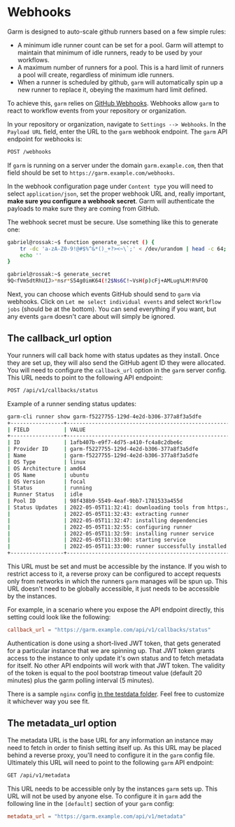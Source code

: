 # Webhooks

Garm is designed to auto-scale github runners based on a few simple rules:

* A minimum idle runner count can be set for a pool. Garm will attempt to maintain that minimum of idle runners, ready to be used by your workflows.
* A maximum number of runners for a pool. This is a hard limit of runners a pool will create, regardless of minimum idle runners.
* When a runner is scheduled by github, ```garm``` will automatically spin up a new runner to replace it, obeying the maximum hard limit defined.

To achieve this, ```garm``` relies on [GitHub Webhooks](https://docs.github.com/en/developers/webhooks-and-events/webhooks/about-webhooks). Webhooks allow ```garm``` to react to workflow events from your repository or organization.

In your repository or organization, navigate to ```Settings --> Webhooks```. In the ```Payload URL``` field, enter the URL to the ```garm``` webhook endpoint. The ```garm``` API endpoint for webhooks is:

  ```txt
  POST /webhooks
  ```

If ```garm``` is running on a server under the domain ```garm.example.com```, then that field should be set to ```https://garm.example.com/webhooks```.

In the webhook configuration page under ```Content type``` you will need to select ```application/json```, set the proper webhook URL and, really important, **make sure you configure a webhook secret**. Garm will authenticate the payloads to make sure they are coming from GitHub.

The webhook secret must be secure. Use something like this to generate one:

  ```bash
  gabriel@rossak:~$ function generate_secret () {
      tr -dc 'a-zA-Z0-9!@#$%^&*()_+?><~\`;' < /dev/urandom | head -c 64;
      echo ''
  }

  gabriel@rossak:~$ generate_secret
  9Q<fVm5dtRhUIJ>*nsr*S54g0imK64(!2$Ns6C!~VsH(p)cFj+AMLug%LM!R%FOQ
  ```

Next, you can choose which events GitHub should send to ```garm``` via webhooks. Click on ```Let me select individual events``` and select ```Workflow jobs``` (should be at the bottom). You can send everything if you want, but any events ```garm``` doesn't care about will simply be ignored.

## The callback_url option

Your runners will call back home with status updates as they install. Once they are set up, they will also send the GitHub agent ID they were allocated. You will need to configure the ```callback_url``` option in the ```garm``` server config. This URL needs to point to the following API endpoint:

  ```txt
  POST /api/v1/callbacks/status
  ```

Example of a runner sending status updates:

  ```bash
  garm-cli runner show garm-f5227755-129d-4e2d-b306-377a8f3a5dfe
  +-----------------+--------------------------------------------------------------------------------------------------------------------------------------------------+
  | FIELD           | VALUE                                                                                                                                            |
  +-----------------+--------------------------------------------------------------------------------------------------------------------------------------------------+
  | ID              | 1afb407b-e9f7-4d75-a410-fc4a8c2dbe6c                                                                                                             |
  | Provider ID     | garm-f5227755-129d-4e2d-b306-377a8f3a5dfe                                                                                                        |
  | Name            | garm-f5227755-129d-4e2d-b306-377a8f3a5dfe                                                                                                        |
  | OS Type         | linux                                                                                                                                            |
  | OS Architecture | amd64                                                                                                                                            |
  | OS Name         | ubuntu                                                                                                                                           |
  | OS Version      | focal                                                                                                                                            |
  | Status          | running                                                                                                                                          |
  | Runner Status   | idle                                                                                                                                             |
  | Pool ID         | 98f438b9-5549-4eaf-9bb7-1781533a455d                                                                                                             |
  | Status Updates  | 2022-05-05T11:32:41: downloading tools from https://github.com/actions/runner/releases/download/v2.290.1/actions-runner-linux-x64-2.290.1.tar.gz |
  |                 | 2022-05-05T11:32:43: extracting runner                                                                                                           |
  |                 | 2022-05-05T11:32:47: installing dependencies                                                                                                     |
  |                 | 2022-05-05T11:32:55: configuring runner                                                                                                          |
  |                 | 2022-05-05T11:32:59: installing runner service                                                                                                   |
  |                 | 2022-05-05T11:33:00: starting service                                                                                                            |
  |                 | 2022-05-05T11:33:00: runner successfully installed                                                                                               |
  +-----------------+--------------------------------------------------------------------------------------------------------------------------------------------------+
  ```

This URL must be set and must be accessible by the instance. If you wish to restrict access to it, a reverse proxy can be configured to accept requests only from networks in which the runners ```garm``` manages will be spun up. This URL doesn't need to be globally accessible, it just needs to be accessible by the instances.

For example, in a scenario where you expose the API endpoint directly, this setting could look like the following:

  ```toml
  callback_url = "https://garm.example.com/api/v1/callbacks/status"
  ```

Authentication is done using a short-lived JWT token, that gets generated for a particular instance that we are spinning up. That JWT token grants access to the instance to only update it's own status and to fetch metadata for itself. No other API endpoints will work with that JWT token. The validity of the token is equal to the pool bootstrap timeout value (default 20 minutes) plus the garm polling interval (5 minutes).

There is a sample ```nginx``` config [in the testdata folder](/testdata/nginx-server.conf). Feel free to customize it whichever way you see fit.

## The metadata_url option

The metadata URL is the base URL for any information an instance may need to fetch in order to finish setting itself up. As this URL may be placed behind a reverse proxy, you'll need to configure it in the ```garm``` config file. Ultimately this URL will need to point to the following ```garm``` API endpoint:

  ```bash
  GET /api/v1/metadata
  ```

This URL needs to be accessible only by the instances ```garm``` sets up. This URL will not be used by anyone else. To configure it in ```garm``` add the following line in the ```[default]``` section of your ```garm``` config:

  ```toml
  metadata_url = "https://garm.example.com/api/v1/metadata"
  ```
